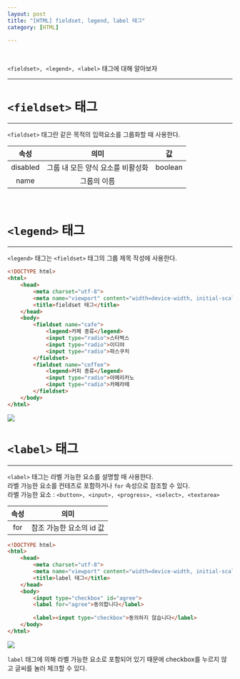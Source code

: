 ```yaml
---
layout: post
title: "[HTML] fieldset, legend, label 태그"
category: [HTML]

---
```

<br>

`<fieldset>, <legend>, <label>` 태그에 대해 알아보자
<!-- more -->

<hr>


# `<fieldset>` 태그
---
`<fieldset>` 태그란 같은 목적의 입력요소를 그룹화할 때 사용한다.

|속성|의미|값|
|:---:|:---:|:---:|
|disabled|그룹 내 모든 양식 요소를 비활성화|boolean|
|name|그룹의 이름| |

<br>

# `<legend>` 태그
---
`<legend>` 태그는 `<fieldset>` 태그의 그룹 제목 작성에 사용한다.

```html
<!DOCTYPE html>
<html>
    <head>
        <meta charset="utf-8">
        <meta name="viewport" content="width=device-width, initial-scale=1.0">
        <title>fieldset 태그</title>
    </head>
    <body>   
        <fieldset name="cafe">
            <legend>카페 종류</legend>
            <input type="radio">스타벅스
            <input type="radio">이디야
            <input type="radio">파스쿠치
        </fieldset>
        <fieldset name="coffee">
            <legend>커피 종류</legend>
            <input type="radio">아메리카노
            <input type="radio">카페라떼
        </fieldset>
    </body>
</html>
```
<img src="https://sanggil1107.github.io//public/img/html/fieldset.PNG" >

# `<label>` 태그
---
`<label>` 태그는 라벨 가능한 요소를 설명할 때 사용한다.  
라벨 가능한 요소를 컨테츠로 포함하거나 `for` 속성으로 참조할 수 있다.  
라벨 가능한 요소 : `<button>, <input>, <progress>, <select>, <textarea>`

|속성|의미|
|:---:|:---:|
|for|참조 가능한 요소의 id 값|

```html
<!DOCTYPE html>
<html>  
    <head>
        <meta charset="utf-8">
        <meta name="viewport" content="width=device-width, initial-scale=1.0">
        <title>label 태그</title>
    </head>
    <body>   
        <input type="checkbox" id="agree">
        <label for="agree">동의합니다</label>
        
        <label><input type="checkbox">동의하지 않습니다</label>
    </body>
</html>
```
<img src="https://sanggil1107.github.io//public/img/html/label.PNG" >

`label` 태그에 의해 라벨 가능한 요소로 포함되어 있기 때문에 checkbox를 누르지 않고 글씨를 눌러 체크할 수 있다.
